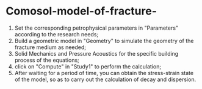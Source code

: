 # Comosol-model-of-fracture-
1. Set the corresponding petrophysical parameters in "Parameters" according to the research needs;
2. Build a geometric model in "Geometry" to simulate the geometry of the fracture medium as needed;
3. Solid Mechanics and Pressure Acoustics for the specific building process of the equations;
4. click on "Compute" in "Study1" to perform the calculation;
5. After waiting for a period of time, you can obtain the stress-strain state of the model, so as to carry out the calculation of decay and dispersion.
